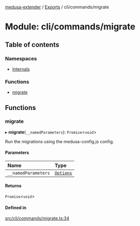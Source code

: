 [medusa-extender](../README.md) / [Exports](../modules.md) / cli/commands/migrate

# Module: cli/commands/migrate

## Table of contents

### Namespaces

- [Internals](cli_commands_migrate.Internals.md)

### Functions

- [migrate](cli_commands_migrate.md#migrate)

## Functions

### migrate

▸ **migrate**(`__namedParameters`): `Promise`<`void`\>

Run the migrations using the medusa-config.js config.

#### Parameters

| Name | Type |
| :------ | :------ |
| `__namedParameters` | [`Options`](cli_commands_migrate.Internals.md#options) |

#### Returns

`Promise`<`void`\>

#### Defined in

[src/cli/commands/migrate.ts:34](https://github.com/adrien2p/medusa-extender/blob/05c018a/src/cli/commands/migrate.ts#L34)
